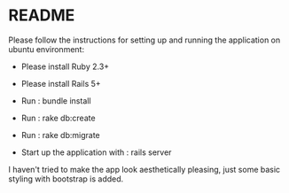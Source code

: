 # README

Please follow the instructions for setting up and running the application on ubuntu environment:

* Please install Ruby 2.3+

* Please install Rails 5+

* Run : bundle install 

* Run : rake db:create

* Run : rake db:migrate

* Start up the application with : rails server




I haven't tried to make the app look aesthetically pleasing, just some basic styling with bootstrap is added.
